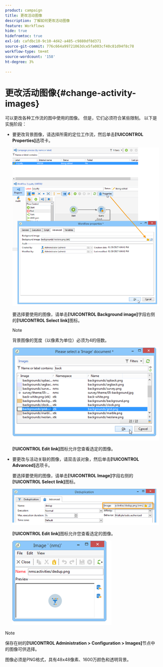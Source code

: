 ```yaml
---
product: campaign
title: 更改活动图像
description: 了解如何更改活动图像
feature: Workflows
hide: true
hidefromtoc: true
exl-id: cafdbc10-9c10-4d42-a485-c9880df8d371
source-git-commit: 776c664a99721063dce5fa003cf40c81d94f8c78
workflow-type: tm+mt
source-wordcount: '158'
ht-degree: 3%

---
```


# 更改活动图像{#change-activity-images}



可以更改各种工作流的图中使用的图像。 但是，它们必须符合某些限制。 以下是实施阶段：

* 要更改背景图像，请选择所需的定位工作流，然后单击&#x200B;**[!UICONTROL Properties]**&#x200B;选项卡。

  ![](assets/s_user_segmentation_properties_tab.png)

  要选择要使用的图像，请单击&#x200B;**[!UICONTROL Background image]**&#x200B;字段右侧的&#x200B;**[!UICONTROL Select link]**&#x200B;图标。

  >[!NOTE]
  >
  >背景图像的宽度（以像素为单位）必须为4的倍数。

  ![](assets/s_user_segmentation_background_select.png)

  **[!UICONTROL Edit link]**&#x200B;图标允许您查看选定的图像。

* 要更改与活动关联的图像，请双击该对象，然后单击&#x200B;**[!UICONTROL Advanced]**&#x200B;选项卡。

  要选择要使用的图像，请单击&#x200B;**[!UICONTROL Image]**&#x200B;字段右侧的&#x200B;**[!UICONTROL Select link]**&#x200B;图标。

  ![](assets/s_user_segmentation_activity_image.png)

  **[!UICONTROL Edit link]**&#x200B;图标允许您查看选定的图像。

  ![](assets/s_user_segmentation_activity_image_select.png)

>[!NOTE]
>
>保存在树的&#x200B;**[!UICONTROL Administration > Configuration > Images]**&#x200B;节点中的图像可供选择。
>  
>图像必须是PNG格式，具有48x48像素、1600万颜色和透明背景。
